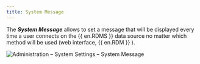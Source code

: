 ```yaml
---
title: System Message
---
```

The ***System Message*** allows to set a message that will be displayed every time a user connects on the {{ en.RDMS }} data source no matter which method will be used (web interface, {{ en.RDM }} ). 

![Administration – System Settings – System Message](https://webdevolutions.azureedge.net/docs/en/server/clip10375.png)

